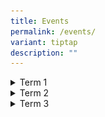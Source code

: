 ```yaml
---
title: Events
permalink: /events/
variant: tiptap
description: ""
---
```

<div data-type="detailGroup" class="isomer-accordion-group isomer-accordion isomer-accordion-white">
<details class="isomer-details">
<summary>Term 1</summary>
<div data-type="detailsContent" class="isomer-details-content">
<p>
<br><strong>Chinese New Year</strong>
<br>Cedar Primary celebrated Chinese New Year with a vibrant concert that
highlighted the school’s rich diversity and strong sense of unity. Students
enjoyed an engaging lineup of performances, including a captivating Indian
Classical Dance by Aksha Prakash of Primary 6 Resilience, a dynamic showcase
by the International Dance CCA, and a delightful musical number presented
by the school leaders. The festivities concluded on an exhilarating note
with a spectacular dragon dance, performed by selected Primary 6 students,
leaving everyone with fond memories of the celebration.</p>
<p></p>
<div class="isomer-image-wrapper">
<img style="width: 50%;" height="auto" width="100%" alt="" src="/images/CNY_3.jpg">
</div>
<p></p>
<div class="isomer-image-wrapper">
<img style="width: 50%;" height="auto" width="100%" alt="" src="/images/CNY_1.jpg">
</div>
<p></p>
<p></p>
<div class="isomer-image-wrapper">
<img style="width: 50%;" height="auto" width="100%" alt="" src="/images/CNY_4.jpg">
</div>
<p><strong>Total Defence Day</strong>
<br>Total Defence Day was commemorated with a meaningful series of activities
that deepened students' understanding of the six pillars of Total Defence.
Throughout the week, daily sharings highlighted the importance of resilience
and unity, beginning with a thought-provoking skit during assembly. To
provide a hands-on experience, students participated in a water disruption
and rationing exercise, fostering awareness of resource conservation.</p>
<p></p>
<div class="isomer-image-wrapper">
<img style="width: 30%;" height="auto" width="100%" alt="" src="/images/TDD_5.jpg">
</div>
<p>Adding to the enriching programme, two local writers, Ms Emily Lim and
Ms Tan Ter Cheah, shared their inspiring life stories, encouraging students
to embrace courage and determination. Team-building games during recesses
brought students together in the spirit of camaraderie, while a special
sharing session at the school library on the bravery of Lieutenant Adnan
offered a powerful lesson in sacrifice and patriotism. The commemoration
left students with a deeper appreciation of Singapore’s collective strength
and the role each of them plays in defending our nation.</p>
<p></p>
<div class="isomer-image-wrapper">
<img style="width: 30%;" height="auto" width="100%" alt="" src="/images/TDD_4.jpg">
</div>
<p></p>
<div class="isomer-image-wrapper">
<img style="width: 30%;" height="auto" width="100%" alt="" src="/images/TDD_3.jpg">
</div>
<p></p>
<div class="isomer-image-wrapper">
<img style="width: 40%;" height="auto" width="100%" alt="" src="/images/TDD_2.jpg">
</div>
<p></p>
</div>
</details>
</div>
<div data-type="detailGroup" class="isomer-accordion-group isomer-accordion isomer-accordion-white">
<details class="isomer-details">
<summary>Term 2</summary>
<div data-type="detailsContent" class="isomer-details-content">
<p>
<br><strong>International Friendship Day 2025</strong>
<br>The theme "Singapore: Forging Friendships in a Complex World" will guide
International Friendship Day celebrations from 2025 to 2027. As the global
landscape evolves, international cooperation remains vital for Singapore
to address global challenges and seize new opportunities.
<br>Cedar Primary School orchestrated a series of engaging activities to enhance
students' understanding of ASEAN and other countries. Through thoughtfully
planned recess activities across various school locations and age-appropriate
Character and Citizenship Education (CCE) lessons on ASEAN, students gained
deeper insights into different cultures and perspectives. These enriching
experiences prepare them to contribute meaningfully to a cohesive, globally
connected society whilst maintaining Singapore's relevance in an increasingly
complex world.</p>
<div class="isomer-image-wrapper">
<img style="width: 70%;" height="auto" width="100%" alt="" src="/images/IFD_1.jpg">
</div>
<p>The school's canteen vendors enthusiastically supported International
Friendship Day by preparing an array of international dishes throughout
the week. Information on each dish was placed in front od each stall. Students
and teachers alike eagerly anticipated the special-edition menu- Kimchi
Fried Rice, Mee Soto, Aglio Olio and Dim Sum.</p>
<div class="isomer-image-wrapper">
<img style="width: 70%;" height="auto" width="100%" alt="" src="/images/IFD_3.jpg">
</div>
<p><strong>Hari Raya Celebration</strong>
<br>The school commemorated Hari Raya Puasa with an assembly programme on
Thursday, 16 April.
<br>The celebration commenced with an impressive Silat performance led by
a Primary 4 student, Hadif. While the movements performed by the students
appeared simple, they carried deep cultural significance and formed the
foundation for more complex sequences.</p>
<p></p>
<div class="isomer-image-wrapper">
<img style="width: 70%;" height="auto" width="100%" alt="" src="/images/Hari_Raya_1.jpg">
</div>
<p>A highlight of the celebration was a live performance by Sri Mahligai,
a distinguished Singaporean Malay folk ensemble established in 2000. The
group, renowned for their international performances over two decades,
showcased traditional music featuring the accordion. They enriched students'
understanding of Ramadan, the fasting month, and Hari Raya Aidilfitri through
visual presentations and interactive activities, including demonstrations
of proper samping wear for boys. Staff and students participated enthusiastically,
clapping along to the music and engaging wholeheartedly in the activities.</p>
<p></p>
<div class="isomer-image-wrapper">
<img style="width: 70%;" height="auto" width="100%" alt="" src="/images/Hari_Raya_3.jpg">
</div>
<div class="isomer-image-wrapper">
<img style="width: 70%;" height="auto" width="100%" alt="" src="/images/Hari_Raya_2.jpg">
</div>
<p>The celebration concluded with Malay Language students performing a final
Raya song, bringing the event to a memorable close.
<br>
</p>
<div class="isomer-image-wrapper">
<img style="width: 100%;" height="auto" width="100%" alt="" src="/images/Hari_Raya_4.jpg">
</div>
<p><strong>Mother Tongue Language Fortnight</strong>
<br>The Mother Tongue Language Fortnight provided our pupils with meaningful
opportunities to celebrate their language and cultural heritage.</p>
<div class="isomer-image-wrapper">
<img style="width: 75%;" height="auto" width="100%" alt="" src="/images/MTL_FortNight_1.jpg">
</div>
<p>Over the two-week period, pupils engaged in a range of enriching activities
that brought the beauty of their Mother Tongue cultures to life.
<br>These included hands-on experiences such as Batik Painting, Ketupat Weaving,
Rangoli Designs, Clay Lamp Painting, Opera Mask Painting, and Peranakan
Tile Design.</p>
<div class="isomer-image-wrapper">
<img style="width: 75%;" height="auto" width="100%" alt="" src="/images/MTL_FortNight_2.jpg">
</div>
<div class="isomer-image-wrapper">
<img style="width: 75%;" height="auto" width="100%" alt="" src="/images/MTL_FortNight_4.jpg">
</div>
<div class="isomer-image-wrapper">
<img style="width: 75%;" height="auto" width="100%" alt="" src="/images/MTL_FortNight_3.jpg">
</div>
<p>Through these interactive sessions, pupils explored traditional art forms
while deepening their appreciation for their linguistic and cultural roots.
<br>It was heartening to witness our pupils participating with enthusiasm
and pride as they connected with their heritage in memorable and meaningful
ways.
<br>
<br><strong>Primary 4 Cultural Camp</strong>
<br>Our Primary 4 Cultural Camp provided pupils with a meaningful cross-cultural
learning experience, deepening their appreciation for Singapore’s rich
multicultural heritage.</p>
<div class="isomer-image-wrapper">
<img style="width: 75%;" height="auto" width="100%" alt="" src="/images/MT_Cultural_Camp_2.jpg">
</div>
<p>Through engaging activities, pupils explored various cultural traditions
in an authentic and enjoyable way. They experienced elements of Chinese
culture through Wushu, expressed themselves through Indian Dance, and gained
insight into Malay culture by learning Silat.</p>
<div class="isomer-image-wrapper">
<img style="width: 75%;" height="auto" width="100%" alt="" src="/images/MT_Cultural_Camp_3.jpg">
</div>
<p>These activities not only enriched their understanding of traditional
art forms but also fostered respect and appreciation for the diverse cultures
that shape our nation.
<br>
<br><strong>Sports Carnival 2025</strong>
<br>Cedar Primary School's Sports Carnival on 28 May 2025 brought the school
community together for a day of sporting excellence and camaraderie.
<br>The event featured diverse activities across all levels: MOE Kindergarten,
Primary One and Two students participated in classroom-based mini-games,
Primary Three pupils showcased their skills in relay events, whilst Primary
Four to Six students engaged in modified games across the school grounds.</p>
<div class="isomer-image-wrapper">
<img style="width: 75%;" height="auto" width="100%" alt="" src="/images/SD_3.jpg">
</div>
<div class="isomer-image-wrapper">
<img style="width: 75%;" height="auto" width="100%" alt="" src="/images/SD_2.jpg">
</div>
<p>House Masters led their teams with enthusiasm, supported by active Parent
Support Group members who managed game stations and joined in the spirited
house cheers.</p>
<div class="isomer-image-wrapper">
<img style="width: 75%;" height="auto" width="100%" alt="" src="/images/SD_6.jpg">
</div>
<div class="isomer-image-wrapper">
<img style="width: 75%;" height="auto" width="100%" alt="" src="/images/SD_5.jpg">
</div>
<p>The carnival highlighted remarkable displays of sportsmanship, resilience
and school spirit, with students and teachers alike striving for excellence.
<br>Post-event reflections captured the day's impact, with participants expressing
excitement and determination for future events. The carnival successfully
strengthened the school's collective identity, truly embodying the spirit
of "Four Houses, One Cedar!"</p>
<div class="isomer-image-wrapper">
<img style="width: 75%;" height="auto" width="100%" alt="" src="/images/SD_4.jpg">
</div>
<div class="isomer-image-wrapper">
<img style="width: 75%;" height="auto" width="100%" alt="" src="/images/SD_7.jpg">
</div>
</div>
</details>
</div>
<div data-type="detailGroup" class="isomer-accordion-group isomer-accordion isomer-accordion-white">
<details class="isomer-details">
<summary>Term 3</summary>
<div data-type="detailsContent" class="isomer-details-content">
<p>
<br><strong>P5 Camp X<sup>3</sup></strong>
<br>Our &nbsp;Primary 5 students embarked on an exciting three-day adventure
at MOE Dairy Farm Outdoor Adventure Learning Centre from 21 to 23 July
2025. The camp, aptly named Camp X<sup>3</sup> (eXplore, eXperience, eXemplify),
challenged students to step out of their comfort zones and grow in multiple
ways.</p>
<div class="isomer-image-wrapper">
<img style="width: 100%" height="auto" width="100%" alt="" src="/images/Camp_1.jpg">
</div>
<div class="isomer-image-wrapper">
<img style="width: 100%" height="auto" width="100%" alt="" src="/images/Camp_2.jpg">
</div>
<p>Throughout their time at the camp, students learned valuable life skills
such as resilience in facing challenges, teamwork, and empathy - essential
qualities that will serve them well beyond their primary school years.
The camp encouraged them to consider different perspectives when making
decisions and forming opinions, fostering a more inclusive mindset.</p>
<p>The action-packed schedule included thrilling activities such as rock
wall climbing and abseiling, which tested their courage and determination.
<br>Students also participated in team-building exercises and low-element
activities that strengthened their collaborative skills. The journey through
nature and stream exploration sessions allowed them to appreciate our natural
environment, while the intimate mini campfire sessions created memorable
bonding moments.</p>
</div>
</details>
</div>
<p></p>